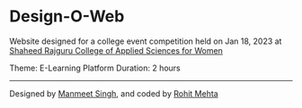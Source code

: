 # Design-O-Web

Website designed for a college event competition held on Jan 18, 2023 at [Shaheed Rajguru College of Applied Sciences for Women](https://www.rajgurucollege.com)

Theme: E-Learning Platform
Duration: 2 hours

----
Designed by [Manmeet Singh](https://github.com/manmeet-ms), and coded by [Rohit Mehta](https://github.com/r0hitm)
